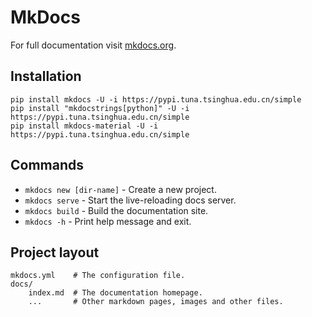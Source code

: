 # MkDocs

For full documentation visit [mkdocs.org](https://www.mkdocs.org).

## Installation

```shell
pip install mkdocs -U -i https://pypi.tuna.tsinghua.edu.cn/simple
pip install "mkdocstrings[python]" -U -i https://pypi.tuna.tsinghua.edu.cn/simple
pip install mkdocs-material -U -i https://pypi.tuna.tsinghua.edu.cn/simple
```

## Commands

* `mkdocs new [dir-name]` - Create a new project.
* `mkdocs serve` - Start the live-reloading docs server.
* `mkdocs build` - Build the documentation site.
* `mkdocs -h` - Print help message and exit.

## Project layout

    mkdocs.yml    # The configuration file.
    docs/
        index.md  # The documentation homepage.
        ...       # Other markdown pages, images and other files.
